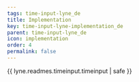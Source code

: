 ```yaml
---
tags: time-input-lyne_de
title: Implementation
key: time-input-lyne-implementation_de
parent: time-input-lyne_de
icon: implementation
order: 4
permalink: false  
---
```

{{ lyne.readmes.timeinput.timeinput | safe }}


